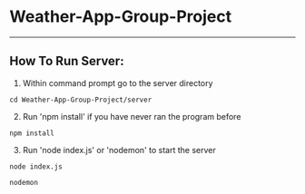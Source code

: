 # Weather-App-Group-Project
---
## How To Run Server:

1. Within command prompt go to the server directory

```
cd Weather-App-Group-Project/server
```

2. Run 'npm install' if you have never ran the program before

```
npm install
```
3. Run 'node index.js' or 'nodemon' to start the server
```
node index.js
```

```
nodemon
```

